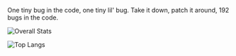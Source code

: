 One tiny bug in the code, one tiny lil' bug. Take it down, patch it around, 192 bugs in the code.

![Overall Stats](https://github-readme-stats.vercel.app/api?username=JebobaTea&show_icons=true&hide=contribs)


![Top Langs](https://github-readme-stats.vercel.app/api/top-langs/?username=JebobaTea)
